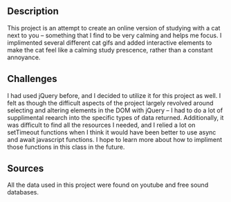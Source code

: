 

<h2>Description</h2>
This project is an attempt to create an online version of studying with a cat next to you – something that I find to be very calming and helps me focus. I implimented several different cat gifs and added interactive elements to make the cat feel like a calming study prescence, rather than a constant annoyance.

<h2>Challenges</h2>
I had used jQuery before, and I decided to utilize it for this project as well. I felt as though the difficult aspects of the project largely revolved around selecting and altering elements in the DOM with jQuery – I had to do a lot of supplimental reearch into the specific types of data returned. Additionally, it was difficult to find all the resources I needed, and I relied a lot on setTimeout functions when I think it would have been better to use async and await javascript functions. I hope to learn more about how to impliment those functions in this class in the future.

<h2>Sources</h2>
All the data used in this project were found on youtube and free sound databases.
